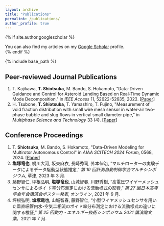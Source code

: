 ```yaml
---
layout: archive
title: "Publications"
permalink: /publications/
author_profile: true
---
```


{% if site.author.googlescholar %}

  <div class="wordwrap">You can also find my articles on my <a href="{{site.author.googlescholar}}">Google Scholar</a> profile.</div>
{% endif %}

{% include base_path %}

## Peer-reviewed Journal Publications

1. T. Kajikawa, **T. Shiotsuka**, M. Bando, S. Hokamoto,
   "Data-Driven Guidance and Control for Asteroid Landing Based on Real-Time Dynamic Mode Decomposition,"
   in _IEEE Access_ 11, 52622-52635, 2023. [[Paper](https://ieeexplore.ieee.org/document/10125581)]
1. H. Tsubone, **T. Shiotsuka**, T. Yamashiro, T. Fujino,
   "Measurement of void fraction distribution with small wire mesh sensor in water-air two-phase bubble and slug flows in vertical small diameter pipe,"
   in _Multiphase Science and Technology_ 33 (4). [[Paper](https://www.dl.begellhouse.com/journals/5af8c23d50e0a883,0d6d6bff49b34316,033be8a2229aa574.html)]

## Conference Proceedings

1. **T. Shiotsuka**, M. Bando, S. Hokamoto,
   "Data-Driven Modeling for Multirotor Autonomous Control"
   in _AIAA SCITECH 2024 Forum_, 0568, 2024. [[Paper](https://arc.aiaa.org/doi/10.2514/6.2024-0568)]
1. **塩塚竜也**, 梶川大河, 坂東麻衣, 長崎秀司, 外本伸治,
   “マルチローターの実験データによるデータ駆動型状態推定,” _第 10 回計測自動制御学会マルチシンポジウム_, 草津, 2023 年 3 月.
1. 藤野智仁, 坪根弘明, **塩塚竜也**, 山城智春, 川野秀樹,
   “高電圧ワイヤーメッシュセンサによるボイ ド率分布測定における流動様式の影響,” _第 27 回日本高専学会年会講演会ポスター発表_, オンライン, 2021 年 9 月.
1. 坪根弘明, **塩塚竜也**, 山城智春, 藤野智仁,
   “小型ワイヤメッシュセンサを用いた垂直細管内水-空気二相流のボイド率分布測定における流動様式の違いに関する検証,” _第 25 回動力・エネルギー技術シンポジウム 2021 講演論文集_，2021 年 7 月.
